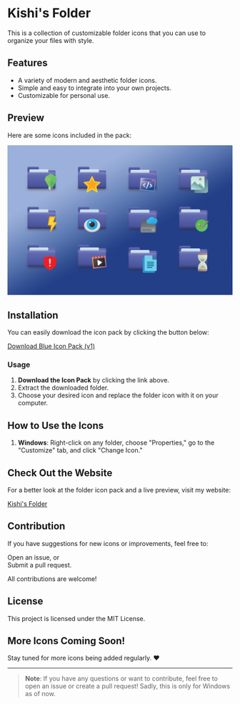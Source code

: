 # Kishi's Folder

This is a collection of customizable folder icons that you can use to organize your files with style.

## Features

- A variety of modern and aesthetic folder icons.
- Simple and easy to integrate into your own projects.
- Customizable for personal use.

## Preview

Here are some icons included in the pack:

![](https://raw.githubusercontent.com/kishism/Kishi-s-Folders/main/assets/img.jpg)

## Installation

You can easily download the icon pack by clicking the button below:

[Download Blue Icon Pack (v1) ](https://drive.google.com/uc?export=download&id=1imMMmS6fKqUyvm77fmIiq-77iseGO9AU)

### Usage

1. **Download the Icon Pack** by clicking the link above.
2. Extract the downloaded folder.
3. Choose your desired icon and replace the folder icon with it on your computer.

## How to Use the Icons

1. **Windows**: Right-click on any folder, choose "Properties," go to the "Customize" tab, and click "Change Icon."

## Check Out the Website

For a better look at the folder icon pack and a live preview, visit my website:

[Kishi's Folder](https://kishism.github.io/Kishi-s-Folders/)

## Contribution

If you have suggestions for new icons or improvements, feel free to:

Open an issue, or   
Submit a pull request.

All contributions are welcome!

## License

This project is licensed under the MIT License.

## More Icons Coming Soon!

Stay tuned for more icons being added regularly. ❤️

---

> **Note**: If you have any questions or want to contribute, feel free to open an issue or create a pull request!
> Sadly, this is only for Windows as of now.

